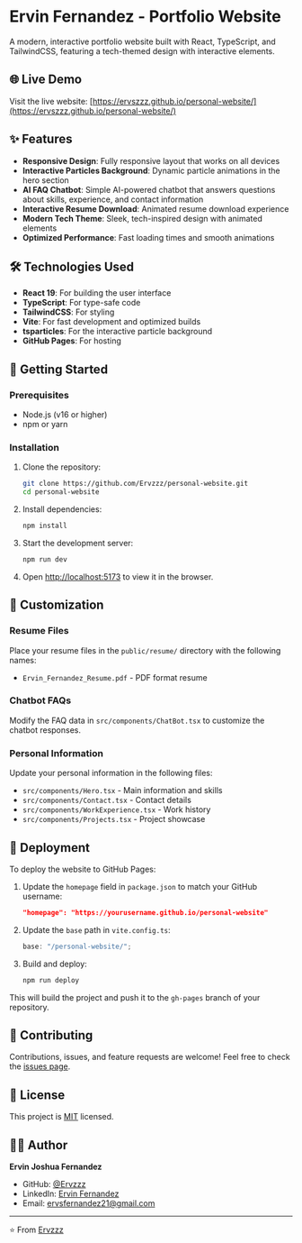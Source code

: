 # Ervin Fernandez - Portfolio Website

A modern, interactive portfolio website built with React, TypeScript, and TailwindCSS, featuring a tech-themed design with interactive elements.

## 🌐 Live Demo

Visit the live website: [https://ervszzz.github.io/personal-website/](https://ervszzz.github.io/personal-website/)

## ✨ Features

- **Responsive Design**: Fully responsive layout that works on all devices
- **Interactive Particles Background**: Dynamic particle animations in the hero section
- **AI FAQ Chatbot**: Simple AI-powered chatbot that answers questions about skills, experience, and contact information
- **Interactive Resume Download**: Animated resume download experience
- **Modern Tech Theme**: Sleek, tech-inspired design with animated elements
- **Optimized Performance**: Fast loading times and smooth animations

## 🛠️ Technologies Used

- **React 19**: For building the user interface
- **TypeScript**: For type-safe code
- **TailwindCSS**: For styling
- **Vite**: For fast development and optimized builds
- **tsparticles**: For the interactive particle background
- **GitHub Pages**: For hosting

## 🚀 Getting Started

### Prerequisites

- Node.js (v16 or higher)
- npm or yarn

### Installation

1. Clone the repository:

   ```bash
   git clone https://github.com/Ervzzz/personal-website.git
   cd personal-website
   ```

2. Install dependencies:

   ```bash
   npm install
   ```

3. Start the development server:

   ```bash
   npm run dev
   ```

4. Open [http://localhost:5173](http://localhost:5173) to view it in the browser.

## 📝 Customization

### Resume Files

Place your resume files in the `public/resume/` directory with the following names:

- `Ervin_Fernandez_Resume.pdf` - PDF format resume

### Chatbot FAQs

Modify the FAQ data in `src/components/ChatBot.tsx` to customize the chatbot responses.

### Personal Information

Update your personal information in the following files:

- `src/components/Hero.tsx` - Main information and skills
- `src/components/Contact.tsx` - Contact details
- `src/components/WorkExperience.tsx` - Work history
- `src/components/Projects.tsx` - Project showcase

## 🔄 Deployment

To deploy the website to GitHub Pages:

1. Update the `homepage` field in `package.json` to match your GitHub username:

   ```json
   "homepage": "https://yourusername.github.io/personal-website"
   ```

2. Update the `base` path in `vite.config.ts`:

   ```typescript
   base: "/personal-website/";
   ```

3. Build and deploy:
   ```bash
   npm run deploy
   ```

This will build the project and push it to the `gh-pages` branch of your repository.

## 🤝 Contributing

Contributions, issues, and feature requests are welcome! Feel free to check the [issues page](https://github.com/Ervzzz/personal-website/issues).

## 📄 License

This project is [MIT](LICENSE) licensed.

## 👨‍💻 Author

**Ervin Joshua Fernandez**

- GitHub: [@Ervzzz](https://github.com/Ervzzz)
- LinkedIn: [Ervin Fernandez](https://www.linkedin.com/in/ervin-fernandez/)
- Email: ervsfernandez21@gmail.com

---

⭐️ From [Ervzzz](https://github.com/Ervzzz)
